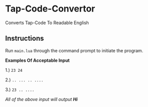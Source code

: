 # Tap-Code-Convertor
Converts Tap-Code To Readable English

Instructions
-----

Run `main.lua` through the command prompt to initiate the program.

**Examples Of Acceptable Input**

1.) `23 24`

2.) `.. ... .. ....`

3.) `23 .. ....`

*All of the above input will output **Hi***
